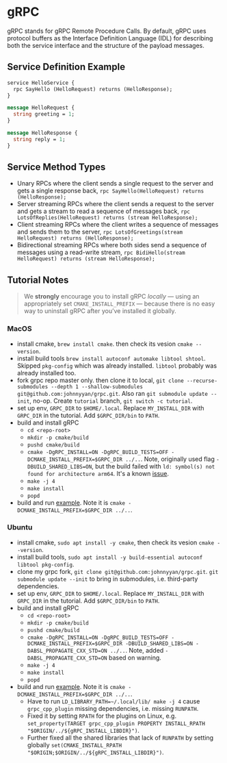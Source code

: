 # gRPC

gRPC stands for gRPC Remote Procedure Calls. By default, gRPC uses protocol buffers as the Interface Definition Language (IDL) for describing both the service interface and the structure of the payload messages.

## Service Definition Example
```protobuf
service HelloService {
  rpc SayHello (HelloRequest) returns (HelloResponse);
}

message HelloRequest {
  string greeting = 1;
}

message HelloResponse {
  string reply = 1;
}
```

## Service Method Types

- Unary RPCs where the client sends a single request to the server and gets a single response back, `rpc SayHello(HelloRequest) returns (HelloResponse);`
- Server streaming RPCs where the client sends a request to the server and gets a stream to read a sequence of messages back, `rpc LotsOfReplies(HelloRequest) returns (stream HelloResponse);`
- Client streaming RPCs where the client writes a sequence of messages and sends them to the server, `rpc LotsOfGreetings(stream HelloRequest) returns (HelloResponse);`
- Bidirectional streaming RPCs where both sides send a sequence of messages using a read-write stream, `rpc BidiHello(stream HelloRequest) returns (stream HelloResponse);`

## Tutorial Notes
> We __strongly__ encourage you to install gRPC _locally_ — using an appropriately set `CMAKE_INSTALL_PREFIX` — because there is no easy way to uninstall gRPC after you’ve installed it globally.

### MacOS
- install cmake, `brew install cmake`. then check its vesion `cmake --version`.
- install build tools `brew install autoconf automake libtool shtool`. Skipped `pkg-config` which was already installed. `libtool` probably was already installed too.
- fork grpc repo master only. then clone it to local, `git clone --recurse-submodules --depth 1 --shallow-submodules git@github.com:johnnyyan/grpc.git`. Also ran `git submodule update --init`, no-op. Create `tutorial` branch, `git switch -c tutorial`.
- set up env, `GRPC_DIR` to `$HOME/.local`. Replace `MY_INSTALL_DIR` with `GRPC_DIR` in the tutorial. Add `$GRPC_DIR/bin` to `PATH`.
- build and install gRPC
    - `cd <repo-root>`
    - `mkdir -p cmake/build`
    - `pushd cmake/build`
    - `cmake -DgRPC_INSTALL=ON -DgRPC_BUILD_TESTS=OFF -DCMAKE_INSTALL_PREFIX=$GRPC_DIR ../..`. Note, originally used flag `-DBUILD_SHARED_LIBS=ON`, but the build failed with `ld: symbol(s) not found for architecture arm64`. It's a known [issue](https://github.com/grpc/grpc/issues/36654).
    - `make -j 4`
    - `make install`
    - `popd`
- build and run [example](https://grpc.io/docs/languages/cpp/quickstart/#build-the-example). Note it is `cmake -DCMAKE_INSTALL_PREFIX=$GRPC_DIR ../..`.

### Ubuntu
- install cmake, `sudo apt install -y cmake`, then check its vesion `cmake --version`.
- install build tools, `sudo apt install -y build-essential autoconf libtool pkg-config`.
- clone my grpc fork, `git clone git@github.com:johnnyyan/grpc.git`. `git submodule update --init` to bring in submodules, i.e. third-party dependencies.
- set up env, `GRPC_DIR` to `$HOME/.local`. Replace `MY_INSTALL_DIR` with `GRPC_DIR` in the tutorial. Add `$GRPC_DIR/bin` to `PATH`.
- build and install gRPC
    - `cd <repo-root>`
    - `mkdir -p cmake/build`
    - `pushd cmake/build`
    - `cmake -DgRPC_INSTALL=ON -DgRPC_BUILD_TESTS=OFF -DCMAKE_INSTALL_PREFIX=$GRPC_DIR -DBUILD_SHARED_LIBS=ON -DABSL_PROPAGATE_CXX_STD=ON ../..`. Note, added `-DABSL_PROPAGATE_CXX_STD=ON` based on warning.
    - `make -j 4`
    - `make install`
    - `popd`
- build and run [example](https://grpc.io/docs/languages/cpp/quickstart/#build-the-example). Note it is `cmake -DCMAKE_INSTALL_PREFIX=$GRPC_DIR ../..`.
  - Have to run `LD_LIBRARY_PATH=~/.local/lib/ make -j 4` cause `grpc_cpp_plugin` missing dependencies, i.e. missing `RUNPATH`.
  - Fixed it by setting `RPATH` for the plugins on Linux, e.g. `set_property(TARGET grpc_cpp_plugin PROPERTY INSTALL_RPATH "$ORIGIN/../${gRPC_INSTALL_LIBDIR}")`.
  - Further fixed all the shared libraries that lack of `RUNPATH` by setting globally `set(CMAKE_INSTALL_RPATH "$ORIGIN;$ORIGIN/../${gRPC_INSTALL_LIBDIR}")`.
  
